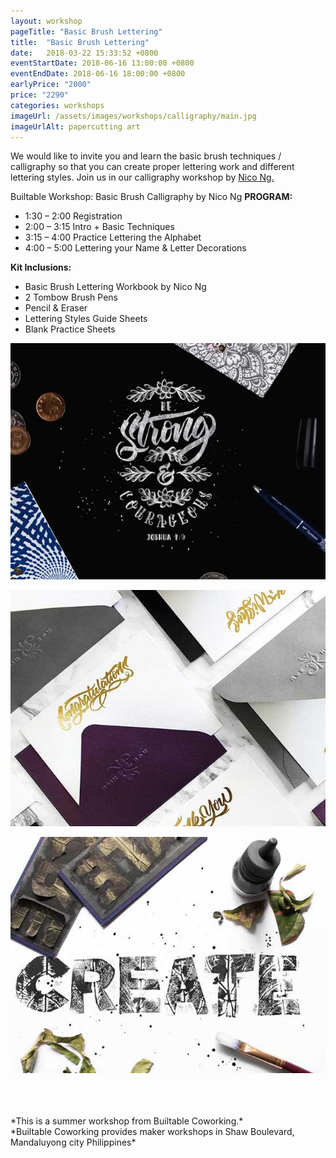 ```yaml
---
layout: workshop
pageTitle: "Basic Brush Lettering"
title:  "Basic Brush Lettering"
date:   2018-03-22 15:33:52 +0800
eventStartDate: 2018-06-16 13:00:00 +0800
eventEndDate: 2018-06-16 18:00:00 +0800
earlyPrice: "2000"
price: "2290"
categories: workshops
imageUrl: /assets/images/workshops/calligraphy/main.jpg
imageUrlAlt: papercutting art
---
```

We would like to invite you and learn the basic brush techniques / calligraphy so that you can
create proper lettering work and different lettering styles. Join us in our calligraphy workshop by [Nico Ng.](https://www.instagram.com/nic_the_/?hl=en)

Builtable Workshop: Basic Brush Calligraphy by Nico Ng
**PROGRAM:**

- 1:30 – 2:00 Registration
- 2:00 – 3:15 Intro + Basic Techniques
- 3:15 – 4:00 Practice Lettering the Alphabet
- 4:00 – 5:00 Lettering your Name & Letter Decorations

**Kit Inclusions:**
- Basic Brush Lettering Workbook by Nico Ng
- 2 Tombow Brush Pens
- Pencil & Eraser
- Lettering Styles Guide Sheets
- Blank Practice Sheets

![Calligraphy Joshua 1:9](/assets/images/workshops/calligraphy/sample-1.jpg "Calligraphy Joshua 1:9")

![custom calligraphy letter](/assets/images/workshops/calligraphy/sample-2.jpg "custom calligraphy letter")

![create calligraphy](/assets/images/workshops/calligraphy/sample-3.jpg "create calligraphy")

<br>
<br>
<br>
*This is a summer workshop from Builtable Coworking.*
<br>
*Builtable Coworking provides maker workshops in Shaw Boulevard, Mandaluyong city Philippines* 